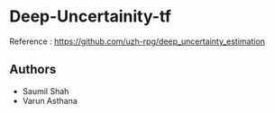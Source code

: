 # Deep-Uncertainity-tf

Reference : https://github.com/uzh-rpg/deep_uncertainty_estimation

## Authors
- Saumil Shah
- Varun Asthana

